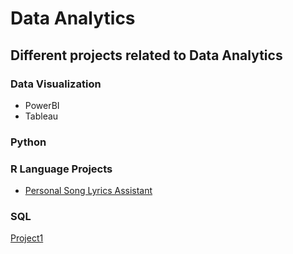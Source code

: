 # Data Analytics
## Different projects related to Data Analytics

### Data Visualization
- PowerBI
- Tableau

### Python


### R Language Projects
  - [Personal Song Lyrics Assistant](/DataAnalytics/Personal%20Song%20Lyrics%20Assistant/PSLA.md)
  

### SQL

[Project1](https://github.com/arveeflores/DataAnalytics/blob/main/MAN202.ipynb)
